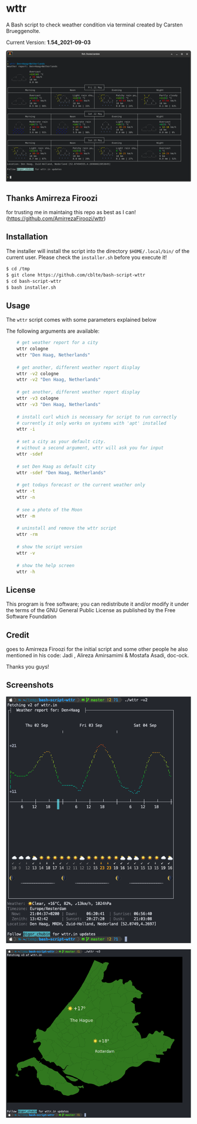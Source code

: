 # wttr

A Bash script to check weather condition via terminal created by Carsten Brueggenolte.

Current Version: **1.54_2021-09-03**

![wttr](terminal-wttr.png)

## Thanks Amirreza Firoozi

for trusting me in maintaing this repo as best as I can! (https://github.com/AmirrezaFiroozi/wttr)

## Installation 

The installer will install the script into the directory `$HOME/.local/bin/` of the current user. Please check the `installer.sh` before you execute it!

```bash
$ cd /tmp
$ git clone https://github.com/cblte/bash-script-wttr
$ cd bash-script-wttr
$ bash installer.sh
```

## Usage 

The `wttr` script comes with some parameters explained below

The following arguments are available:

```bash
    # get weather report for a city
    wttr cologne
    wttr "Den Haag, Netherlands"

    # get another, different weather report display
    wttr -v2 cologne
    wttr -v2 "Den Haag, Netherlands"

    # get another, different weather report display
    wttr -v3 cologne
    wttr -v3 "Den Haag, Netherlands"

    # install curl which is necessary for script to run correctly
    # currently it only works on systems with 'apt' installed 
    wttr -i 
    
    # set a city as your default city.
    # without a second argument, wttr will ask you for input
    wttr -sdef
    
    # set Den Haag as default city
    wttr -sdef "Den Haag, Netherlands"
    
    # get todays forecast or the current weather only
    wttr -t
    wttr -n
    
    # see a photo of the Moon
    wttr -m

    # uninstall and remove the wttr script
    wttr -rm
    
    # show the script version
    wttr -v
    
    # show the help screen
    wttr -h
```

## License

This program is free software; you can redistribute it and/or modify it under the terms of the GNU General Public License as published by the Free Software Foundation

## Credit 

goes to Amirreza Firoozi for the initial script and some other people he also mentioned in his code: Jadi , Alireza Amirsamimi & Mostafa Asadi, doc-ock. 

Thanks you guys!

## Screenshots

![wttr -v2](terminal-wttr-v2.png)

![wttr -v3](terminal-wttr-v3.png)

